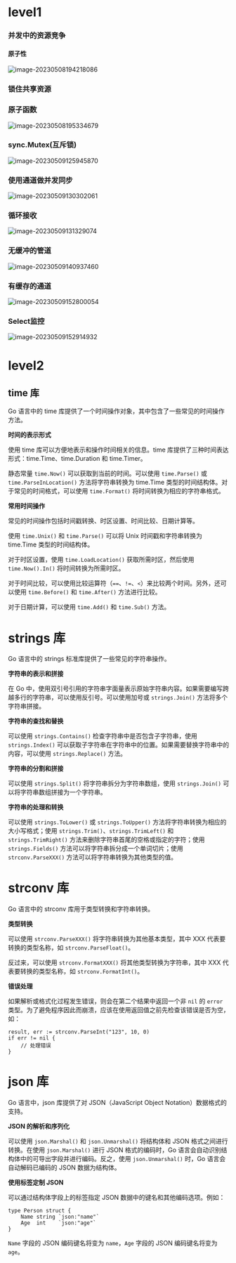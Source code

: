 # level1 #

### 并发中的资源竞争

#### 原子性

![image-20230508194218086](https://gitee.com/ferdinandaedth/ferdinand/raw/master/image-20230508194218086.png)

### 锁住共享资源

### 原子函数

![image-20230508195334679](https://gitee.com/ferdinandaedth/ferdinand/raw/master/image-20230508195334679.png)

### sync.Mutex(互斥锁) ###

![image-20230509125945870](https://gitee.com/ferdinandaedth/ferdinand/raw/master/image-20230509125945870.png)

### 使用通道做并发同步 ###

![image-20230509130302061](https://gitee.com/ferdinandaedth/ferdinand/raw/master/image-20230509130302061.png)

### 循环接收 ###

![image-20230509131329074](https://gitee.com/ferdinandaedth/ferdinand/raw/master/image-20230509131329074.png)

### 无缓冲的管道 ###

![image-20230509140937460](https://gitee.com/ferdinandaedth/ferdinand/raw/master/image-20230509140937460.png)

### 有缓存的通道 ###

![image-20230509152800054](https://gitee.com/ferdinandaedth/ferdinand/raw/master/image-20230509152800054.png)

### Select监控 ###

![image-20230509152914932](https://gitee.com/ferdinandaedth/ferdinand/raw/master/image-20230509152914932.png)

# level2 #

## time 库 ##

Go 语言中的 time 库提供了一个时间操作对象，其中包含了一些常见的时间操作方法。

**时间的表示形式**

使用 time 库可以方便地表示和操作时间相关的信息。time 库提供了三种时间表达形式：time.Time、time.Duration 和 time.Timer。

静态常量 `time.Now()` 可以获取到当前的时间。可以使用 `time.Parse()` 或 `time.ParseInLocation()` 方法将字符串转换为 time.Time 类型的时间结构体。对于常见的时间格式，可以使用 `time.Format()` 将时间转换为相应的字符串格式。

**常用时间操作**

常见的时间操作包括时间戳转换、时区设置、时间比较、日期计算等。

使用 `time.Unix()` 和 `time.Parse()` 可以将 Unix 时间戳和字符串转换为 time.Time 类型的时间结构体。

对于时区设置，使用 `time.LoadLocation()` 获取所需时区，然后使用 `time.Now().In()` 将时间转换为所需时区。

对于时间比较，可以使用比较运算符（`==`、`!=`、`<`）来比较两个时间。另外，还可以使用 `time.Before()` 和 `time.After()` 方法进行比较。

对于日期计算，可以使用 `time.Add()` 和 `time.Sub()` 方法。

# strings 库

Go 语言中的 strings 标准库提供了一些常见的字符串操作。

**字符串的表示和拼接**

在 Go 中，使用双引号引用的字符串字面量表示原始字符串内容。如果需要编写跨越多行的字符串，可以使用反引号。可以使用加号或 `strings.Join()` 方法将多个字符串拼接。

**字符串的查找和替换**

可以使用 `strings.Contains()` 检查字符串中是否包含子字符串，使用 `strings.Index()` 可以获取子字符串在字符串中的位置。如果需要替换字符串中的内容，可以使用 `strings.Replace()` 方法。

**字符串的分割和拼接**

可以使用 `strings.Split()` 将字符串拆分为字符串数组，使用 `strings.Join()` 可以将字符串数组拼接为一个字符串。

**字符串的处理和转换**

可以使用 `strings.ToLower()` 或 `strings.ToUpper()` 方法将字符串转换为相应的大小写格式；使用 `strings.Trim()`、`strings.TrimLeft()` 和 `strings.TrimRight()` 方法来删除字符串首尾的空格或指定的字符；使用 `strings.Fields()` 方法可以将字符串拆分成一个单词切片；使用 `strconv.ParseXXX()` 方法可以将字符串转换为其他类型的值。

# strconv 库

Go 语言中的 strconv 库用于类型转换和字符串转换。

**类型转换**

可以使用 `strconv.ParseXXX()` 将字符串转换为其他基本类型，其中 XXX 代表要转换的类型名称，如 `strconv.ParseFloat()`。

反过来，可以使用 `strconv.FormatXXX()` 将其他类型转换为字符串，其中 XXX 代表要转换的类型名称，如 `strconv.FormatInt()`。

**错误处理**

如果解析或格式化过程发生错误，则会在第二个结果中返回一个非 `nil` 的 `error` 类型。为了避免程序因此而崩溃，应该在使用返回值之前先检查该错误是否为空，如：

```
result, err := strconv.ParseInt("123", 10, 0)
if err != nil {
    // 处理错误
}
```



# json 库

Go 语言中，json 库提供了对 JSON（JavaScript Object Notation）数据格式的支持。

**JSON 的解析和序列化**

可以使用 `json.Marshal()` 和 `json.Unmarshal()` 将结构体和 JSON 格式之间进行转换。在使用 `json.Marshal()` 进行 JSON 格式的编码时，Go 语言会自动识别结构体中的可导出字段并进行编码。反之，使用 `json.Unmarshal()` 时，Go 语言会自动解码已编码的 JSON 数据为结构体。

**使用标签定制 JSON**

可以通过结构体字段上的标签指定 JSON 数据中的键名和其他编码选项。例如：

```
type Person struct {
    Name string `json:"name"`
    Age  int    `json:"age"`
}
```

`Name` 字段的 JSON 编码键名将变为 `name`，`Age` 字段的 JSON 编码键名将变为 `age`。